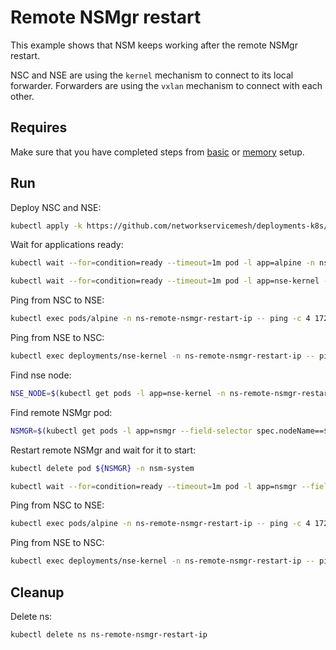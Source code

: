 # Remote NSMgr restart

This example shows that NSM keeps working after the remote NSMgr restart.

NSC and NSE are using the `kernel` mechanism to connect to its local forwarder.
Forwarders are using the `vxlan` mechanism to connect with each other.

## Requires

Make sure that you have completed steps from [basic](../../basic) or [memory](../../memory) setup.

## Run

Deploy NSC and NSE:
```bash
kubectl apply -k https://github.com/networkservicemesh/deployments-k8s/examples/heal/remote-nsmgr-restart-ip?ref=e86db93215595e127ecaf4c11a09f2aadd8e3707
```

Wait for applications ready:
```bash
kubectl wait --for=condition=ready --timeout=1m pod -l app=alpine -n ns-remote-nsmgr-restart-ip
```
```bash
kubectl wait --for=condition=ready --timeout=1m pod -l app=nse-kernel -n ns-remote-nsmgr-restart-ip
```

Ping from NSC to NSE:
```bash
kubectl exec pods/alpine -n ns-remote-nsmgr-restart-ip -- ping -c 4 172.16.1.100
```

Ping from NSE to NSC:
```bash
kubectl exec deployments/nse-kernel -n ns-remote-nsmgr-restart-ip -- ping -c 4 172.16.1.101
```

Find nse node:
```bash
NSE_NODE=$(kubectl get pods -l app=nse-kernel -n ns-remote-nsmgr-restart-ip --template '{{range .items}}{{.spec.nodeName}}{{"\n"}}{{end}}')
```

Find remote NSMgr pod:
```bash
NSMGR=$(kubectl get pods -l app=nsmgr --field-selector spec.nodeName==${NSE_NODE} -n nsm-system --template '{{range .items}}{{.metadata.name}}{{"\n"}}{{end}}')
```

Restart remote NSMgr and wait for it to start:
```bash
kubectl delete pod ${NSMGR} -n nsm-system
```
```bash
kubectl wait --for=condition=ready --timeout=1m pod -l app=nsmgr --field-selector spec.nodeName==${NSE_NODE} -n nsm-system
```

Ping from NSC to NSE:
```bash
kubectl exec pods/alpine -n ns-remote-nsmgr-restart-ip -- ping -c 4 172.16.1.100
```

Ping from NSE to NSC:
```bash
kubectl exec deployments/nse-kernel -n ns-remote-nsmgr-restart-ip -- ping -c 4 172.16.1.101
```

## Cleanup

Delete ns:
```bash
kubectl delete ns ns-remote-nsmgr-restart-ip
```

